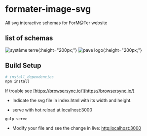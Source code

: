 # formater-image-svg

All svg interactive schemas for ForM@Ter website

## list of schemas
![système terre](https://github.com/terresolide/systeme-terre-svg/blob/master/systeme-terre/systeme-terre.png){:height="200px;"}
![pave logo](https://github.com/terresolide/systeme-terre-svg/blob/master/pave-logo/pave-logo.png){:height="200px;"}

## Build Setup
``` bash
# install dependencies
npm install
```
If trouble see [https://browsersync.io/](https://browsersync.io/)


 * Indicate the svg file in index.html with its width and height.

 * serve with hot reload at localhost:3000
```
gulp serve
```

 

 * Modify your file and see the change in live:
[http:localhost:3000](http:localhost:3000)

